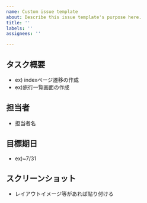 ```yaml
---
name: Custom issue template
about: Describe this issue template's purpose here.
title: ''
labels: ''
assignees: ''

---
```


## タスク概要
- ex) indexページ遷移の作成
- ex)旅行一覧画面の作成
## 担当者
- 担当者名
## 目標期日
- ex)~7/31
## スクリーンショット
- レイアウトイメージ等があれば貼り付ける
